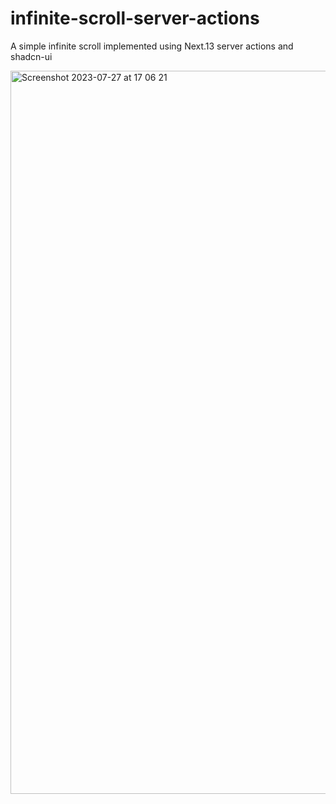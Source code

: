 # infinite-scroll-server-actions
A simple infinite scroll implemented using Next.13 server actions and shadcn-ui

<img width="1157" alt="Screenshot 2023-07-27 at 17 06 21" src="https://github.com/rajeshdavidbabu/infinite-scroll-server-actions/assets/15684795/00565870-a8c8-43d3-b4a7-8876d9091a44">
